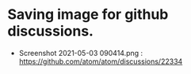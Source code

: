# Saving image for github discussions.

- Screenshot 2021-05-03 090414.png : https://github.com/atom/atom/discussions/22334
